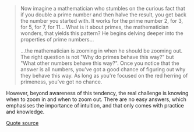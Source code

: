<!-- 
.. link: 
.. description: 
.. tags: Technology
.. date: 2014/11/24 17:24:52
.. spellcheck_exceptions: 
.. title: Troubleshooting: don't be too quick to zoom in
.. slug: dont-be-too-quick-to-zoom-in
-->

> Now imagine a mathematician who stumbles on the curious fact that if you double a prime number and then halve the result, you get back the number you started with. It works for the prime number 2, for 3, for 5, for 7, for 11... What is it about primes, the mathematician wonders, that yields this pattern? He begins delving deeper into the properties of prime numbers...
>
> ...the mathematician is zooming in when he should be zooming out. The right question is not "Why do primes behave this way?" but "What other numbers behave this way?". Once you notice that the answer is all numbers, you've got a good chance of figuring out why they behave this way. As long as you're focused on the red herring of primeness, you've got no chance.

However, beyond awareness of this tendency, the real challenge is knowing when to zoom in and when to zoom out. There are no easy answers, which emphasises the importance of intuition, and that only comes with practice and knowledge.

[Quote source](http://www.thebigquestions.com/2014/11/17/the-generalist/)

